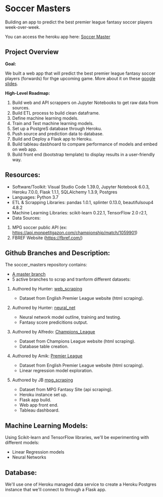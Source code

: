 # Soccer Masters
Building an app to predict the best premier league fantasy soccer players week-over-week.

You can access the heroku app here: [Soccer Master](https://soccer-masters.herokuapp.com/)

## Project Overview

**Goal:** 

We built a web app that will predict the best premier league fantasy soccer players (forwards) for thge upcoming game.
More about it on these [google slides](https://docs.google.com/presentation/d/1YtSbjRKvxFkOw0FImH7IjGVvhv1ygMPneUkmmDmC6IA/edit?usp=sharing).

**High-Level Roadmap:**
1. Build web and API scrappers on Jupyter Notebooks to get raw data from sources.
2. Build ETL process to build clean dataframe.
3. Define machine learning models.
4. Train and Test machine learning models.
5. Set up a PostgreS database through Heroku.
6. Push source and prediction data to database.
7. Build and Deploy a Flask app to Heroku.
8. Build tableau dasbhoard to compare performance of models and embed on web app.
9. Build front end (bootstrap template) to display results in a user-friendly way.

## Resources:

- Software/Toolkit: Visual Studio Code 1.39.0, Jupyter Notebook 6.0.3, Heroku 7.0.0, Flask 1.1.1, SQLAlchemy 1.3.9, Postgres
- Languages: Python 3.7
- ETL & Scrapping Libraries: pandas 1.0.1, splinter 0.13.0, beautifulsoup4 4.8.2
- Machine Learning Libraries: scikit-learn 0.22.1, TensorFlow 2.0 r2.1,
- Data Sources:
1. MPG soccer public API (ex: https://api.monpetitgazon.com/championship/match/1059901)
2. FBREF Website (https://fbref.com/)

## Github Branches and Description:

The soccer_masters repository contains:
- [A master branch](https://github.com/jbtrahin/soccer_masters)
- 5 active branches to scrap and tranform different datasets:

1. Authored by Hunter: [web_scraping](https://github.com/jbtrahin/soccer_masters/tree/web_scraping)
    - Dataset from English Premier League website (html scraping).
  
2.  Authored by Hunter: [neural_net](https://github.com/jbtrahin/soccer_masters/tree/neural_net)
    - Neural network model outline, training and testing.
    - Fantasy score predicitions output.
    
3. Authored by Alfredo: [Champions_League](https://github.com/jbtrahin/soccer_masters/tree/Champions_League)
    - Dataset from Champions League website (html scraping).
    - Database table creation.
    
4. Authored by Amik: [Premier League](https://github.com/jbtrahin/soccer_masters/tree/premier_league)
    - Dataset from English Premier League website (html scraping).
    - Linear regression model exploration.
    
5. Authored by JB [mpg_scraping](https://github.com/jbtrahin/soccer_masters/tree/mpg_scraping)
    - Dataset from MPG Fantasy Site (api scraping).
    - Heroku instance set up.
    - Flask app build.
    - Web app front end.
    - Tableau dashboard.

## Machine Learning Models:

Using Scikit-learn and TensorFlow libraries, we'll be experimenting with different models:
- Linear Regression models
- Neural Networks

## Database:

We'll use one of Heroku managed data service to create a Heroku Postgres instance that we'll connect to through a Flask app.

